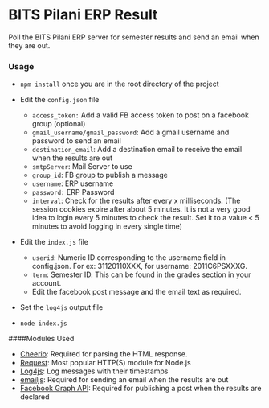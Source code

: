 # BITS Pilani ERP Result #
Poll the BITS Pilani ERP server for semester results and send an email when they are out.
### Usage

 - `npm install` once you are in the root directory of the project
 
 - Edit the `config.json` file
	  - `access_token:` Add a valid FB access token to post on a facebook group (optional)
	  - `gmail_username/gmail_password`: Add a gmail username and password to send an email
	  - `destination_email`: Add a destination email to receive the email when the results are out
	  - `smtpServer`: Mail Server to use
	  - `group_id`: FB group to publish a message
	  - `username`: ERP username
	  - `password:` ERP Password
	  - `interval`: Check for the results after every x milliseconds. (The session cookies expire after about 5 minutes. It is not a very good idea to login every 5 minutes to check the result. Set it to a value < 5 minutes to avoid logging in every single time)

 - Edit the `index.js` file
	  - `userid`: Numeric ID corresponding to the username field in config.json. For ex: 31120110XXX, for username: 2011C6PSXXXG.
	  - `term`: Semester ID. This can be found in the grades section in your account.
	  - Edit the facebook post message and the email text as required.
	  
 - Set the `log4js` output file

 - `node index.js`

####Modules Used

 - [Cheerio](https://github.com/cheeriojs/cheerio): Required for parsing   the HTML response.  
 - [Request](https://github.com/request/request): Most popular HTTP(S) module for Node.js
 - [Log4js](https://github.com/nomiddlename/log4js-node): Log messages with their timestamps
 - [emailjs](https://github.com/eleith/emailjs): Required for sending an email when the results are out
 - [Facebook Graph API](https://developers.facebook.com/docs/graph-api): Required for publishing a post when   the results are declared
